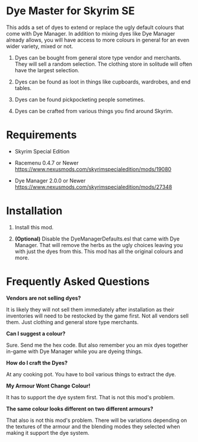 # Dye Master for Skyrim SE

This adds a set of dyes to extend or replace the ugly default colours that come with Dye Manager. In addition to mixing dyes like Dye Manager already allows, you will have access to more colours in general for an even wider variety, mixed or not.

1) Dyes can be bought from general store type vendor and merchants. They will sell a random selection. The clothing store in solitude will often have the largest selection.

2) Dyes can be found as loot in things like cupboards, wardrobes, and end tables.

3) Dyes can be found pickpocketing people sometimes.

4) Dyes can be crafted from various things you find around Skyrim.

# Requirements

* Skyrim Special Edition

* Racemenu 0.4.7 or Newer
  https://www.nexusmods.com/skyrimspecialedition/mods/19080

* Dye Manager 2.0.0 or Newer
  https://www.nexusmods.com/skyrimspecialedition/mods/27348

# Installation

1) Install this mod.

2) **(Optional)** Disable the DyeManagerDefaults.esl that came with Dye Manager.
   That will remove the herbs as the ugly choices leaving you with just the dyes from this. This mod has all the original colours and more.

# Frequently Asked Questions

**Vendors are not selling dyes?**

It is likely they will not sell them immediately after installation as their inventories will need to be restocked by the game first. Not all vendors sell them. Just clothing and general store type merchants.

**Can I suggest a colour?**

Sure. Send me the hex code. But also remember you an mix dyes together in-game with Dye Manager while you are dyeing things.

**How do I craft the Dyes?**

At any cooking pot. You have to boil various things to extract the dye.

**My Armour Wont Change Colour!**

It has to support the dye system first. That is not this mod's problem.

**The same colour looks different on two different armours?**

That also is not this mod's problem. There will be variations depending on the textures of the armour and the blending modes they selected when making it support the dye system.

